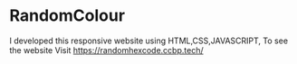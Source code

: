 # RandomColour
I developed this responsive website using HTML,CSS,JAVASCRIPT, To see the website Visit https://randomhexcode.ccbp.tech/
